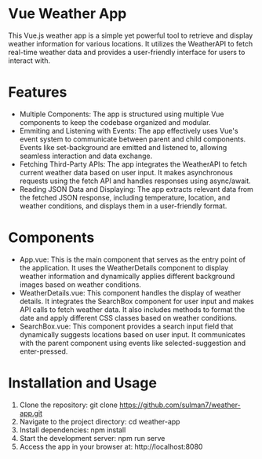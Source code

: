# Vue Weather App
This Vue.js weather app is a simple yet powerful tool to retrieve and display weather information for various locations. It utilizes the WeatherAPI to fetch real-time weather data and provides a user-friendly interface for users to interact with.

# Features
* Multiple Components: The app is structured using multiple Vue components to keep the codebase organized and modular.
* Emmiting and Listening with Events: The app effectively uses Vue's event system to communicate between parent and child components. Events like set-background are emitted and listened to, allowing seamless interaction and data exchange.
* Fetching Third-Party APIs: The app integrates the WeatherAPI to fetch current weather data based on user input. It makes asynchronous requests using the fetch API and handles responses using async/await.
* Reading JSON Data and Displaying: The app extracts relevant data from the fetched JSON response, including temperature, location, and weather conditions, and displays them in a user-friendly format.

# Components
* App.vue: This is the main component that serves as the entry point of the application. It uses the WeatherDetails component to display weather information and dynamically applies different background images based on weather conditions.
* WeatherDetails.vue: This component handles the display of weather details. It integrates the SearchBox component for user input and makes API calls to fetch weather data. It also includes methods to format the date and apply different CSS classes based on weather conditions.
* SearchBox.vue: This component provides a search input field that dynamically suggests locations based on user input. It communicates with the parent component using events like selected-suggestion and enter-pressed.

# Installation and Usage
1. Clone the repository: git clone https://github.com/sulman7/weather-app.git
2. Navigate to the project directory: cd weather-app
3. Install dependencies: npm install
4. Start the development server: npm run serve
5. Access the app in your browser at: http://localhost:8080
